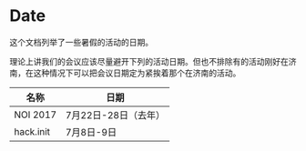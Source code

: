 # Date

这个文档列举了一些暑假的活动的日期。

理论上讲我们的会议应该尽量避开下列的活动日期。但也不排除有的活动刚好在济南，在这种情况下可以把会议日期定为紧挨着那个在济南的活动。

名称 | 日期
--- | ---
NOI 2017 | 7月22日-28日（去年）
hack.init | 7月8日-9日

